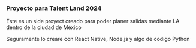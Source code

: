 ### Proyecto para Talent Land 2024


Este es un side proyect creado para poder planer salidas mediante I.A dentro de la ciudad de México

Seguramente lo creare con React Native, Node.js y algo de codigo Python

